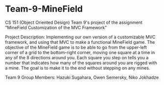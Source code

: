 # Team-9-MineField
CS 151 (Object Oriented Design) Team 9's project of the assignment "MineField Customization of the MVC Framework"

Project Description: Implementing our own version of a customizable MVC framework, and using that MVC to make a functional MineField game. The objective of the MineField game is to be able to go from the upper-left corner of a grid to the bottom-right corner, moving one square at a time in any of the 8 directions around you. Each square you step on tells you a number that indicates how many of the squares around you are rigged with a mine. The goal is to make it to the end without stepping on any mines.

Team 9 Group Members: Hazuki Sugahara, Owen Semersky,  Niko Jokhadze
